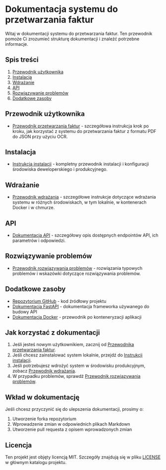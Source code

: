 # Dokumentacja systemu do przetwarzania faktur

Witaj w dokumentacji systemu do przetwarzania faktur. Ten przewodnik pomoże Ci zrozumieć strukturę dokumentacji i znaleźć potrzebne informacje.

## Spis treści

1. [Przewodnik użytkownika](#przewodnik-użytkownika)
2. [Instalacja](#instalacja)
3. [Wdrażanie](#wdrażanie)
4. [API](#api)
5. [Rozwiązywanie problemów](#rozwiązywanie-problemów)
6. [Dodatkowe zasoby](#dodatkowe-zasoby)

## Przewodnik użytkownika

- [Przewodnik przetwarzania faktur](./PRZEWODNIK_PRZETWARZANIA_FAKTUR.md) - szczegółowa instrukcja krok po kroku, jak korzystać z systemu do przetwarzania faktur z formatu PDF do JSON przy użyciu OCR.

## Instalacja

- [Instrukcja instalacji](./INSTALLATION.md) - kompletny przewodnik instalacji i konfiguracji środowiska deweloperskiego i produkcyjnego.

## Wdrażanie

- [Przewodnik wdrażania](./DEPLOYMENT.md) - szczegółowe instrukcje dotyczące wdrażania systemu w różnych środowiskach, w tym lokalnie, w kontenerach Docker i w chmurze.

## API

- [Dokumentacja API](./API_DOCUMENTATION.md) - szczegółowy opis dostępnych endpointów API, ich parametrów i odpowiedzi.

## Rozwiązywanie problemów

- [Przewodnik rozwiązywania problemów](./TROUBLESHOOTING.md) - rozwiązania typowych problemów i wskazówki dotyczące rozwiązywania problemów.

## Dodatkowe zasoby

- [Repozytorium GitHub](https://github.com/finofficer/pocro) - kod źródłowy projektu
- [Dokumentacja FastAPI](https://fastapi.tiangolo.com/) - dokumentacja frameworka używanego do budowy API
- [Dokumentacja Docker](https://docs.docker.com/) - przewodnik po konteneryzacji aplikacji

## Jak korzystać z dokumentacji

1. Jeśli jesteś nowym użytkownikiem, zacznij od [Przewodnika przetwarzania faktur](./PRZEWODNIK_PRZETWARZANIA_FAKTUR.md).
2. Jeśli chcesz zainstalować system lokalnie, przejdź do [Instrukcji instalacji](./INSTALLATION.md).
3. Jeśli potrzebujesz wdrożyć system w środowisku produkcyjnym, zobacz [Przewodnik wdrażania](./DEPLOYMENT.md).
4. W przypadku problemów, sprawdź [Przewodnik rozwiązywania problemów](./TROUBLESHOOTING.md).

## Wkład w dokumentację

Jeśli chcesz przyczynić się do ulepszenia dokumentacji, prosimy o:
1. Utworzenie forka repozytorium
2. Wprowadzenie zmian w odpowiednich plikach Markdown
3. Utworzenie pull requesta z opisem wprowadzonych zmian

## Licencja

Ten projekt jest objęty licencją MIT. Szczegóły znajdują się w pliku [LICENSE](../LICENSE) w głównym katalogu projektu.
